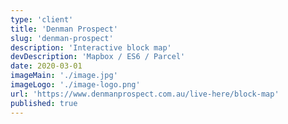 ```yaml
---
type: 'client'
title: 'Denman Prospect'
slug: 'denman-prospect'
description: 'Interactive block map'
devDescription: 'Mapbox / ES6 / Parcel'
date: 2020-03-01
imageMain: './image.jpg'
imageLogo: './image-logo.png'
url: 'https://www.denmanprospect.com.au/live-here/block-map'
published: true
---
```

